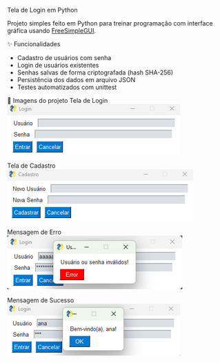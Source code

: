 Tela de Login em Python

Projeto simples feito em Python para treinar programação com interface gráfica usando [FreeSimpleGUI](https://pypi.org/project/FreeSimpleGUI/).

✨ Funcionalidades
- Cadastro de usuários com senha
- Login de usuários existentes
- Senhas salvas de forma criptografada (hash SHA-256)
- Persistência dos dados em arquivo JSON
- Testes automatizados com unittest

📂 Imagens do projeto
Tela de Login
![Tela de Login](assets/teladelogin.png)

Tela de Cadastro
![Tela de Cadastro](assets/teladecadastro.png)

Mensagem de Erro
![Mensagem de Erro](assets/error.png)

Mensagem de Sucesso
![Mensagem de Sucesso](assets/sucesso.png)